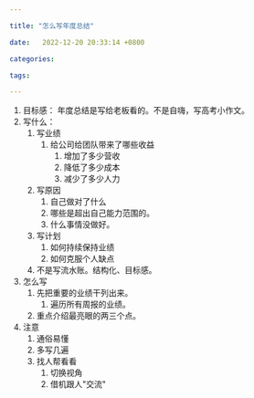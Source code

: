 ```yaml
---

title: "怎么写年度总结"

date:   2022-12-20 20:33:14 +0800

categories:

tags:

---
```


1. 目标感： 年度总结是写给老板看的。不是自嗨，写高考小作文。
2. 写什么：
   1. 写业绩
      1. 给公司给团队带来了哪些收益
         1. 增加了多少营收
         2. 降低了多少成本
         3. 减少了多少人力
   2. 写原因
      1. 自己做对了什么
      2. 哪些是超出自己能力范围的。
      3. 什么事情没做好。
   3. 写计划
      1. 如何持续保持业绩
      2. 如何克服个人缺点
   4. 不是写流水账。结构化、目标感。
3. 怎么写
   1. 先把重要的业绩干列出来。
      1. 遍历所有周报的业绩。
   2. 重点介绍最亮眼的两三个点。
4. 注意
   1. 通俗易懂
   2. 多写几遍
   3. 找人帮看看
      1. 切换视角
      2. 借机跟人"交流"